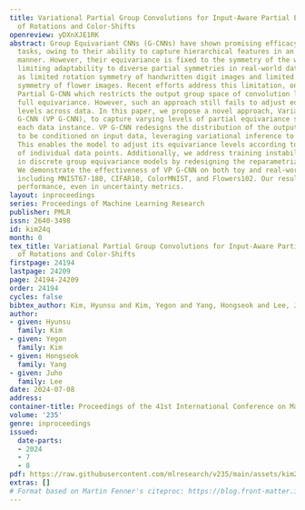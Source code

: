 ```yaml
---
title: Variational Partial Group Convolutions for Input-Aware Partial Equivariance
  of Rotations and Color-Shifts
openreview: yDXnXJE1RK
abstract: Group Equivariant CNNs (G-CNNs) have shown promising efficacy in various
  tasks, owing to their ability to capture hierarchical features in an equivariant
  manner. However, their equivariance is fixed to the symmetry of the whole group,
  limiting adaptability to diverse partial symmetries in real-world datasets, such
  as limited rotation symmetry of handwritten digit images and limited color-shift
  symmetry of flower images. Recent efforts address this limitation, one example being
  Partial G-CNN which restricts the output group space of convolution layers to break
  full equivariance. However, such an approach still fails to adjust equivariance
  levels across data. In this paper, we propose a novel approach, Variational Partial
  G-CNN (VP G-CNN), to capture varying levels of partial equivariance specific to
  each data instance. VP G-CNN redesigns the distribution of the output group elements
  to be conditioned on input data, leveraging variational inference to avoid overfitting.
  This enables the model to adjust its equivariance levels according to the needs
  of individual data points. Additionally, we address training instability inherent
  in discrete group equivariance models by redesigning the reparametrizable distribution.
  We demonstrate the effectiveness of VP G-CNN on both toy and real-world datasets,
  including MNIST67-180, CIFAR10, ColorMNIST, and Flowers102. Our results show robust
  performance, even in uncertainty metrics.
layout: inproceedings
series: Proceedings of Machine Learning Research
publisher: PMLR
issn: 2640-3498
id: kim24q
month: 0
tex_title: Variational Partial Group Convolutions for Input-Aware Partial Equivariance
  of Rotations and Color-Shifts
firstpage: 24194
lastpage: 24209
page: 24194-24209
order: 24194
cycles: false
bibtex_author: Kim, Hyunsu and Kim, Yegon and Yang, Hongseok and Lee, Juho
author:
- given: Hyunsu
  family: Kim
- given: Yegon
  family: Kim
- given: Hongseok
  family: Yang
- given: Juho
  family: Lee
date: 2024-07-08
address:
container-title: Proceedings of the 41st International Conference on Machine Learning
volume: '235'
genre: inproceedings
issued:
  date-parts:
  - 2024
  - 7
  - 8
pdf: https://raw.githubusercontent.com/mlresearch/v235/main/assets/kim24q/kim24q.pdf
extras: []
# Format based on Martin Fenner's citeproc: https://blog.front-matter.io/posts/citeproc-yaml-for-bibliographies/
---
```

